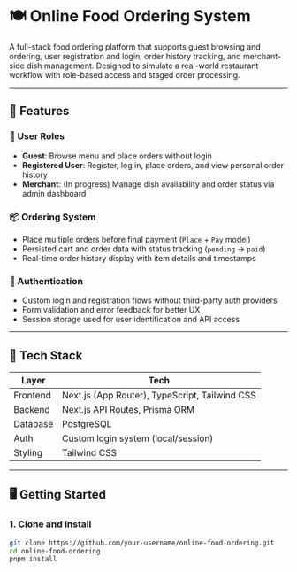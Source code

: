 # 🍽️ Online Food Ordering System

A full-stack food ordering platform that supports guest browsing and ordering, user registration and login, order history tracking, and merchant-side dish management. Designed to simulate a real-world restaurant workflow with role-based access and staged order processing.

---

## 🚀 Features

### 👤 User Roles
- **Guest**: Browse menu and place orders without login
- **Registered User**: Register, log in, place orders, and view personal order history
- **Merchant**: (In progress) Manage dish availability and order status via admin dashboard

### 📦 Ordering System
- Place multiple orders before final payment (`Place` + `Pay` model)
- Persisted cart and order data with status tracking (`pending` → `paid`)
- Real-time order history display with item details and timestamps

### 🔐 Authentication
- Custom login and registration flows without third-party auth providers
- Form validation and error feedback for better UX
- Session storage used for user identification and API access

---

## 🧰 Tech Stack

| Layer     | Tech                                 |
|-----------|--------------------------------------|
| Frontend  | Next.js (App Router), TypeScript, Tailwind CSS |
| Backend   | Next.js API Routes, Prisma ORM       |
| Database  | PostgreSQL                           |
| Auth      | Custom login system (local/session)  |
| Styling   | Tailwind CSS                         |

---

## 🖥️ Getting Started

### 1. Clone and install

```bash
git clone https://github.com/your-username/online-food-ordering.git
cd online-food-ordering
pnpm install
